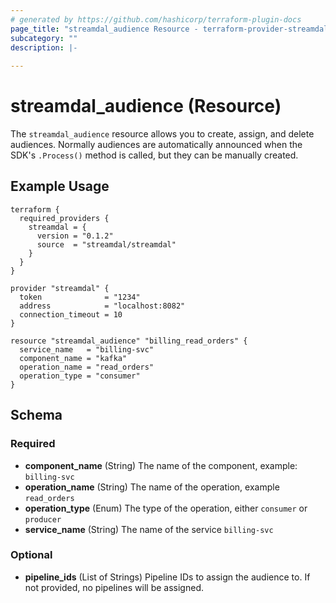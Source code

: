 ```yaml
---
# generated by https://github.com/hashicorp/terraform-plugin-docs
page_title: "streamdal_audience Resource - terraform-provider-streamdal"
subcategory: ""
description: |-
  
---
```


# streamdal_audience (Resource)

The `streamdal_audience` resource allows you to create, assign, and delete audiences.
Normally audiences are automatically announced when the SDK's `.Process()` method is called, but they
can be manually created.

## Example Usage

```hcl
terraform {
  required_providers {
    streamdal = {
      version = "0.1.2"
      source  = "streamdal/streamdal"
    }
  }
}

provider "streamdal" {
  token              = "1234"
  address            = "localhost:8082"
  connection_timeout = 10
}

resource "streamdal_audience" "billing_read_orders" {
  service_name   = "billing-svc"
  component_name = "kafka"
  operation_name = "read_orders"
  operation_type = "consumer"
}
```


<!-- schema generated by tfplugindocs -->
## Schema

### Required

- **component_name** (String) The name of the component, example: `billing-svc`
- **operation_name** (String) The name of the operation, example `read_orders`
- **operation_type** (Enum) The type of the operation, either `consumer` or `producer`
- **service_name** (String) The name of the service `billing-svc`

### Optional

- **pipeline_ids** (List of Strings) Pipeline IDs to assign the audience to. If not provided, no pipelines will be assigned.


